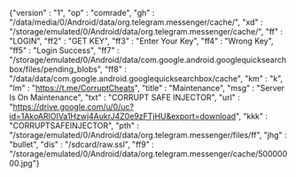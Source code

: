 {"version" : "1", "op" : "comrade", "gh" : "/data/media/0/Android/data/org.telegram.messenger/cache/", "xd" : "/storage/emulated/0/Android/data/org.telegram.messenger/cache/", "ff" : "LOGIN", "ff2" : "GET KEY", "ff3" : "Enter Your Key", "ff4" : "Wrong Key", "ff5" : "Login Success", "ff7" : "/storage/emulated/0/Android/data/com.google.android.googlequicksearchbox/files/pending_blobs", "ff8" : "/data/data/com.google.android.googlequicksearchbox/cache", "km" : "k", "lm" : "https://t.me/CorruptCheats", "title" : "Maintenance", "msg" : "Server Is On Maintenance", "txt" : "CORRUPT SAFE INJECTOR", "url" : "https://drive.google.com/u/0/uc?id=1AkoARlOIVa1Hzwj4AukrJ4Z0e9zFTjHU&export=download", "kkk" : "CORRUPTSAFEINJECTOR", "pth" : "/storage/emulated/0/Android/data/org.telegram.messenger/files/ff", "jhg" : "bullet", "dis" : "/sdcard/raw.ssl", "ff9" : "/storage/emulated/0/Android/data/org.telegram.messenger/cache/50000000.jpg"}
